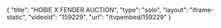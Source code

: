 {
    "title": "HOBIE X FENDER AUCTION",
    "type": "solo",
    "layout": "iframe-static",
    "videoId": "159229",
    "url": "\/tvpembed\/159229"
}